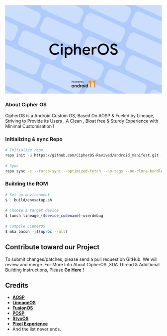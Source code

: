 <img src="https://raw.githubusercontent.com/CipherOS/Documentation/master/art/header.png"/>


### About Cipher OS ###

CipherOS is a Android Custom OS, Based On AOSP & Fueled by Lineage, Striving to Provide its Users ,
 A Clean , Bloat free & Sturdy Experience with Minimal Customisation !


### Initializing & sync Repo ###

```bash
# Initialize repo
repo init -u https://github.com/CipherOS-Revived/android_manifest.git -b eleven --git-lfs

# Sync 
repo sync -c --force-sync --optimized-fetch --no-tags --no-clone-bundle --prune -j$(nproc --all)
```

### Building the ROM ###

```bash
# Set up environment 
$ . build/envsetup.sh

# Choose a target device 
$ lunch lineage_($device_codename)-userdebug

# Compile CipherOS 
$ mka bacon -j$(nproc --all)
```

## Contribute toward our Project ##

To submit changes/patches, please send a pull request on GitHub. We will review and merge.
For More Info About CipherOS ,XDA Thread & Additional Building Instructions, Please [**Go Here !**](https://github.com/CipherOS/Documentation/blob/master/README.md)

Credits
-------
 * [**AOSP**](https://android.googlesource.com)
 * [**LineageOS**](https://github.com/LineageOS)
 * [**FusionOS**](https://github.com/Fusion-OS)
 * [**POSP**](https://github.com/POSP)
 * [**StyxOS**](https://github.com/styx-os)
 * [**Pixel Experience**](https://github.com/PixelExperience)
 * And the list never ends.
